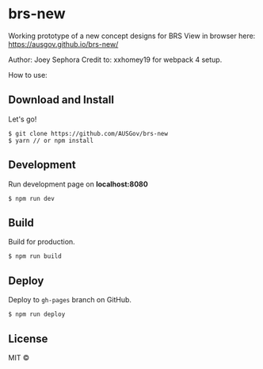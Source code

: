 # brs-new
Working prototype of a new concept designs for BRS
View in browser here: https://ausgov.github.io/brs-new/

Author: Joey Sephora
Credit to: xxhomey19 for webpack 4 setup.

How to use:

## Download and Install

Let's go!

```
$ git clone https://github.com/AUSGov/brs-new
$ yarn // or npm install
```

## Development

Run development page on **localhost:8080**

```
$ npm run dev
```

## Build

Build for production.

```
$ npm run build
```

## Deploy

Deploy to `gh-pages` branch on GitHub.

```
$ npm run deploy
```

## License

MIT ©
